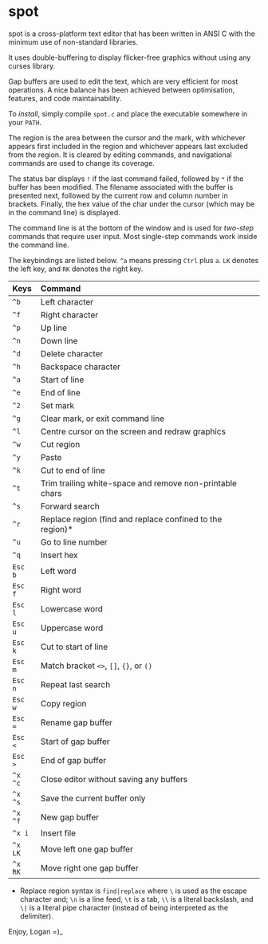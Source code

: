 <!--

Copyright (c) 2023 Logan Ryan McLintock

Permission to use, copy, modify, and distribute this software for any
purpose with or without fee is hereby granted, provided that the above
copyright notice and this permission notice appear in all copies.

THE SOFTWARE IS PROVIDED "AS IS" AND THE AUTHOR DISCLAIMS ALL WARRANTIES
WITH REGARD TO THIS SOFTWARE INCLUDING ALL IMPLIED WARRANTIES OF
MERCHANTABILITY AND FITNESS. IN NO EVENT SHALL THE AUTHOR BE LIABLE FOR
ANY SPECIAL, DIRECT, INDIRECT, OR CONSEQUENTIAL DAMAGES OR ANY DAMAGES
WHATSOEVER RESULTING FROM LOSS OF USE, DATA OR PROFITS, WHETHER IN AN
ACTION OF CONTRACT, NEGLIGENCE OR OTHER TORTIOUS ACTION, ARISING OUT OF
OR IN CONNECTION WITH THE USE OR PERFORMANCE OF THIS SOFTWARE.

-->

spot
====

spot is a cross-platform text editor that has been written in ANSI C with the
minimum use of non-standard libraries.

It uses double-buffering to display flicker-free graphics without using any
curses library.

Gap buffers are used to edit the text, which are very efficient for most
operations. A nice balance has been achieved between optimisation, features,
and code maintainability.

To _install_, simply compile `spot.c` and place the executable somewhere in
your `PATH`.

The region is the area between the cursor and the mark, with whichever appears
first included in the region and whichever appears last excluded from the
region. It is cleared by editing commands, and navigational commands are used
to change its coverage.

The status bar displays `!` if the last command failed, followed by `*` if the
buffer has been modified. The filename associated with the buffer is presented
next, followed by the current row and column number in brackets. Finally, the
hex value of the char under the cursor (which may be in the command line) is
displayed.

The command line is at the bottom of the window and is used for _two-step_
commands that require user input. Most single-step commands work inside the
command line.

The keybindings are listed below. `^a` means pressing `Ctrl` plus `a`.
`LK` denotes the left key, and `RK` denotes the right key.

| Keys    | Command                                                   |
| :------ | :-------------------------------------------------------- |
| `^b`    | Left character                                            |
| `^f`    | Right character                                           |
| `^p`    | Up line                                                   |
| `^n`    | Down line                                                 |
| `^d`    | Delete character                                          |
| `^h`    | Backspace character                                       |
| `^a`    | Start of line                                             |
| `^e`    | End of line                                               |
| `^2`    | Set mark                                                  |
| `^g`    | Clear mark, or exit command line                          |
| `^l`    | Centre cursor on the screen and redraw graphics           |
| `^w`    | Cut region                                                |
| `^y`    | Paste                                                     |
| `^k`    | Cut to end of line                                        |
| `^t`    | Trim trailing white-space and remove non-printable chars  |
| `^s`    | Forward search                                            |
| `^r`    | Replace region (find and replace confined to the region)* |
| `^u`    | Go to line number                                         |
| `^q`    | Insert hex                                                |
| `Esc b` | Left word                                                 |
| `Esc f` | Right word                                                |
| `Esc l` | Lowercase word                                            |
| `Esc u` | Uppercase word                                            |
| `Esc k` | Cut to start of line                                      |
| `Esc m` | Match bracket `<>`, `[]`, `{}`, or `()`                   |
| `Esc n` | Repeat last search                                        |
| `Esc w` | Copy region                                               |
| `Esc =` | Rename gap buffer                                         |
| `Esc <` | Start of gap buffer                                       |
| `Esc >` | End of gap buffer                                         |
| `^x ^c` | Close editor without saving any buffers                   |
| `^x ^s` | Save the current buffer only                              |
| `^x ^f` | New gap buffer                                            |
| `^x i`  | Insert file                                               |
| `^x LK` | Move left one gap buffer                                  |
| `^x RK` | Move right one gap buffer                                 |

* Replace region syntax is `find|replace` where `\` is used as the escape
character and; `\n` is a line feed, `\t` is a tab, `\\` is a literal backslash,
and `\|` is a literal pipe character (instead of being interpreted as the
delimiter).

Enjoy,
Logan =)_
